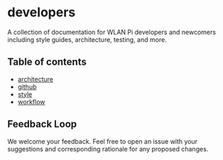 # developers

A collection of documentation for WLAN Pi developers and newcomers including style guides, architecture, testing, and more.

## Table of contents

* [architecture](architecture)
* [github](github)
* [style](style)
* [workflow](workflow)

## Feedback Loop

We welcome your feedback. Feel free to open an issue with your suggestions and corresponding rationale for any proposed changes.
